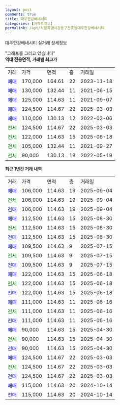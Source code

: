 ```yaml
---
layout: post
comments: true
title: 대우한강베네시티
categories: [아파트정보]
permalink: /apt/서울특별시강동구천호동대우한강베네시티
---
```


대우한강베네시티 실거래 상세정보

<script type="text/javascript">
  google.charts.load('current', {'packages':['line', 'corechart']});
  google.charts.setOnLoadCallback(drawChart);

  function drawChart() {
    var data = new google.visualization.DataTable();
    data.addColumn('date', '거래일');
    data.addColumn('number', "매매");
    data.addColumn('number', "전세");
    data.addColumn('number', "전매");

    data.addRows([[new Date(Date.parse("2025-09-04")), 106000, null, null], [new Date(Date.parse("2025-09-04")), null, 106000, null], [new Date(Date.parse("2025-09-04")), null, null, 106000], [new Date(Date.parse("2025-08-30")), 112500, null, null], [new Date(Date.parse("2025-08-30")), null, 112500, null], [new Date(Date.parse("2025-08-30")), null, null, 112500], [new Date(Date.parse("2025-07-15")), 109500, null, null], [new Date(Date.parse("2025-07-15")), null, 109500, null], [new Date(Date.parse("2025-07-15")), null, null, 109500], [new Date(Date.parse("2025-06-18")), 122000, null, null], [new Date(Date.parse("2025-06-18")), null, 122000, null], [new Date(Date.parse("2025-06-18")), null, null, 122000], [new Date(Date.parse("2025-06-16")), 111000, null, null], [new Date(Date.parse("2025-06-16")), null, 111000, null], [new Date(Date.parse("2025-06-16")), null, null, 111000], [new Date(Date.parse("2025-04-30")), 90000, null, null], [new Date(Date.parse("2025-04-30")), null, 90000, null], [new Date(Date.parse("2025-04-30")), null, null, 90000], [new Date(Date.parse("2025-03-03")), 124500, null, null], [new Date(Date.parse("2025-03-03")), null, 124500, null], [new Date(Date.parse("2025-03-03")), null, null, 124500], [new Date(Date.parse("2024-10-14")), 115000, null, null], [new Date(Date.parse("2024-10-14")), null, null, 115000]]);

    var options = {
      hAxis: {
        format: 'yyyy/MM/dd'
      },    
      lineWidth: 0,
      pointsVisible: true,    
      title: '최근 1년간 유형별 실거래가 분포',
      legend: { position: 'bottom' }
    };

    var formatter = new google.visualization.NumberFormat({pattern:'###,###'} );
    formatter.format(data, 1);
    formatter.format(data, 2);
    
    setTimeout(function() {
        var chart = new google.visualization.LineChart(document.getElementById('columnchart_material'));
        chart.draw(data, (options));
        document.getElementById('loading').style.display = 'none';
    }, 200);
  }
</script>


<div id="loading" style="z-index:20; display: block; margin-left: 0px">"그래프를 그리고 있습니다"</div>
<div id="columnchart_material" style="width: 95%; margin-left: 0px; display: block"></div>
<!-- contents start -->
<b>역대 전용면적, 거래별 최고가</b>
<table class="sortable">
    <tr>
      <td>거래</td>
      <td>가격</td>
      <td>면적</td>
      <td>층</td>
      <td>거래일</td>
    </tr>
        <tr>
          <td><a style="color: blue">매매</a></td>
          <td>170,000</td>
          <td>164.61</td>
          <td>22</td>
          <td>2023-11-18</td>
        </tr>            <tr>
          <td><a style="color: blue">매매</a></td>
          <td>130,000</td>
          <td>132.44</td>
          <td>11</td>
          <td>2021-06-15</td>
        </tr>            <tr>
          <td><a style="color: blue">매매</a></td>
          <td>125,000</td>
          <td>114.63</td>
          <td>11</td>
          <td>2021-09-07</td>
        </tr>            <tr>
          <td><a style="color: blue">매매</a></td>
          <td>124,500</td>
          <td>114.67</td>
          <td>22</td>
          <td>2025-03-03</td>
        </tr>            <tr>
          <td><a style="color: blue">매매</a></td>
          <td>110,000</td>
          <td>130.13</td>
          <td>12</td>
          <td>2022-03-06</td>
        </tr>        
        <tr>
              <td><a style="color: darkgreen">전세</a></td>
              <td>124,500</td>
              <td>114.67</td>
              <td>22</td>
              <td>2025-03-03</td>
            </tr>            <tr>
              <td><a style="color: darkgreen">전세</a></td>
              <td>122,000</td>
              <td>114.63</td>
              <td>15</td>
              <td>2025-06-18</td>
            </tr>            <tr>
              <td><a style="color: darkgreen">전세</a></td>
              <td>105,000</td>
              <td>132.44</td>
              <td>11</td>
              <td>2021-09-27</td>
            </tr>            <tr>
              <td><a style="color: darkgreen">전세</a></td>
              <td>90,000</td>
              <td>130.13</td>
              <td>18</td>
              <td>2022-05-19</td>
            </tr>        
    
</table>

<b>최근 1년간 거래 내역</b>

<table class="sortable">
    <tr>
      <td>거래</td>
      <td>가격</td>
      <td>면적</td>
      <td>층</td>
      <td>거래일</td>
    </tr>
    <tr>
      <td><a style="color: blue">매매</a></td>
      <td>106,000</td>
      <td>114.63</td>
      <td>19</td>
      <td>2025-09-04</td>
    </tr>          <tr>
      <td><a style="color: darkgreen">전세</a></td>
      <td>106,000</td>
      <td>114.63</td>
      <td>19</td>
      <td>2025-09-04</td>
    </tr>          <tr>
      <td><a style="color: darkblue">전매</a></td>
      <td>106,000</td>
      <td>114.63</td>
      <td>19</td>
      <td>2025-09-04</td>
    </tr>          <tr>
      <td><a style="color: blue">매매</a></td>
      <td>112,500</td>
      <td>114.63</td>
      <td>15</td>
      <td>2025-08-30</td>
    </tr>          <tr>
      <td><a style="color: darkgreen">전세</a></td>
      <td>112,500</td>
      <td>114.63</td>
      <td>15</td>
      <td>2025-08-30</td>
    </tr>          <tr>
      <td><a style="color: darkblue">전매</a></td>
      <td>112,500</td>
      <td>114.63</td>
      <td>15</td>
      <td>2025-08-30</td>
    </tr>          <tr>
      <td><a style="color: blue">매매</a></td>
      <td>109,500</td>
      <td>114.63</td>
      <td>9</td>
      <td>2025-07-15</td>
    </tr>          <tr>
      <td><a style="color: darkgreen">전세</a></td>
      <td>109,500</td>
      <td>114.63</td>
      <td>9</td>
      <td>2025-07-15</td>
    </tr>          <tr>
      <td><a style="color: darkblue">전매</a></td>
      <td>109,500</td>
      <td>114.63</td>
      <td>9</td>
      <td>2025-07-15</td>
    </tr>          <tr>
      <td><a style="color: blue">매매</a></td>
      <td>122,000</td>
      <td>114.63</td>
      <td>15</td>
      <td>2025-06-18</td>
    </tr>          <tr>
      <td><a style="color: darkgreen">전세</a></td>
      <td>122,000</td>
      <td>114.63</td>
      <td>15</td>
      <td>2025-06-18</td>
    </tr>          <tr>
      <td><a style="color: darkblue">전매</a></td>
      <td>122,000</td>
      <td>114.63</td>
      <td>15</td>
      <td>2025-06-18</td>
    </tr>          <tr>
      <td><a style="color: blue">매매</a></td>
      <td>111,000</td>
      <td>114.63</td>
      <td>11</td>
      <td>2025-06-16</td>
    </tr>          <tr>
      <td><a style="color: darkgreen">전세</a></td>
      <td>111,000</td>
      <td>114.63</td>
      <td>11</td>
      <td>2025-06-16</td>
    </tr>          <tr>
      <td><a style="color: darkblue">전매</a></td>
      <td>111,000</td>
      <td>114.63</td>
      <td>11</td>
      <td>2025-06-16</td>
    </tr>          <tr>
      <td><a style="color: blue">매매</a></td>
      <td>90,000</td>
      <td>114.63</td>
      <td>15</td>
      <td>2025-04-30</td>
    </tr>          <tr>
      <td><a style="color: darkgreen">전세</a></td>
      <td>90,000</td>
      <td>114.63</td>
      <td>15</td>
      <td>2025-04-30</td>
    </tr>          <tr>
      <td><a style="color: darkblue">전매</a></td>
      <td>90,000</td>
      <td>114.63</td>
      <td>15</td>
      <td>2025-04-30</td>
    </tr>          <tr>
      <td><a style="color: blue">매매</a></td>
      <td>124,500</td>
      <td>114.67</td>
      <td>22</td>
      <td>2025-03-03</td>
    </tr>          <tr>
      <td><a style="color: darkgreen">전세</a></td>
      <td>124,500</td>
      <td>114.67</td>
      <td>22</td>
      <td>2025-03-03</td>
    </tr>          <tr>
      <td><a style="color: darkblue">전매</a></td>
      <td>124,500</td>
      <td>114.67</td>
      <td>22</td>
      <td>2025-03-03</td>
    </tr>          <tr>
      <td><a style="color: blue">매매</a></td>
      <td>115,000</td>
      <td>114.63</td>
      <td>20</td>
      <td>2024-10-14</td>
    </tr>          <tr>
      <td><a style="color: darkblue">전매</a></td>
      <td>115,000</td>
      <td>114.63</td>
      <td>20</td>
      <td>2024-10-14</td>
    </tr>      </table>
<!-- contents end -->    

